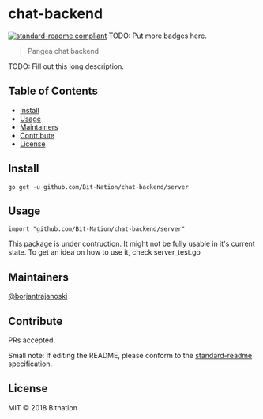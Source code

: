 # chat-backend

[![standard-readme compliant](https://img.shields.io/badge/standard--readme-OK-green.svg?style=flat-square)](https://github.com/RichardLitt/standard-readme)
TODO: Put more badges here.

> Pangea chat backend

TODO: Fill out this long description.

## Table of Contents

- [Install](#install)
- [Usage](#usage)
- [Maintainers](#maintainers)
- [Contribute](#contribute)
- [License](#license)

## Install

```
go get -u github.com/Bit-Nation/chat-backend/server
```

## Usage
```
import "github.com/Bit-Nation/chat-backend/server"
```

This package is under contruction.
It might not be fully usable in it's current state.
To get an idea on how to use it, check server_test.go 


## Maintainers

[@borjantrajanoski](https://github.com/borjantrajanoski)

## Contribute

PRs accepted.

Small note: If editing the README, please conform to the [standard-readme](https://github.com/RichardLitt/standard-readme) specification.

## License

MIT © 2018 Bitnation
